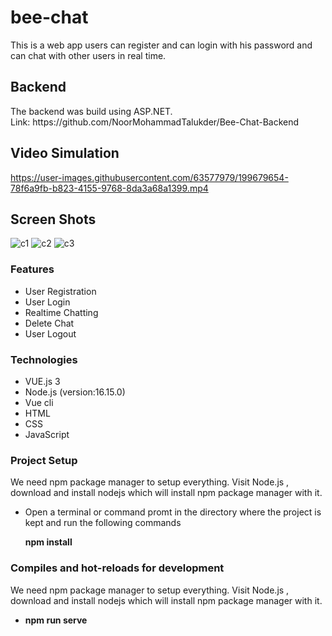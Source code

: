 # bee-chat
This is a web app users can register and can login with his password and can chat with other users in real time.

<h2>Backend</h2>
The backend was build using ASP.NET. <br> Link: https://github.com/NoorMohammadTalukder/Bee-Chat-Backend

<h2>Video Simulation</h2>


https://user-images.githubusercontent.com/63577979/199679654-78f6a9fb-b823-4155-9768-8da3a68a1399.mp4

<h2>Screen Shots</h2>

![c1](https://user-images.githubusercontent.com/63577979/199679734-d9377817-5f6b-4e06-9c34-fc3c46368a66.JPG)
![c2](https://user-images.githubusercontent.com/63577979/199679741-7d49bceb-289f-4d17-a0b3-6edc82cbfe4e.JPG)
![c3](https://user-images.githubusercontent.com/63577979/199679752-c88ba9a4-3e5d-4d1d-8904-b72e9ebce6fc.JPG)

<h3>Features</h3>
<ul>
    <li>User Registration</li>
    <li>User Login</li>
    <li>Realtime Chatting</li>
    <li>Delete Chat</li>
    <li>User Logout</li>
  
  
</ul>


<h3>Technologies</h3>
<ul>
  <li>VUE.js 3</li>
  <li>Node.js (version:16.15.0)</li>
  <li>Vue cli</li>
  <li>HTML</li>
  <li>CSS</li>
  <li>JavaScript</li>
</ul>

<h3>Project Setup</h3>
<p>We need npm package manager to setup everything. Visit Node.js , download and install nodejs which will install npm package manager with it.</p>
<ul>
  <li>Open a terminal or command promt in the directory where the project is kept and run the following commands</li>
  <p><b>npm install</b><p/>
</ul>

<h3>Compiles and hot-reloads for development</h3>
<p>We need npm package manager to setup everything. Visit Node.js , download and install nodejs which will install npm package manager with it.</p>
<ul>
  <li><p><b>npm run serve</b><p/></li>
</ul>
